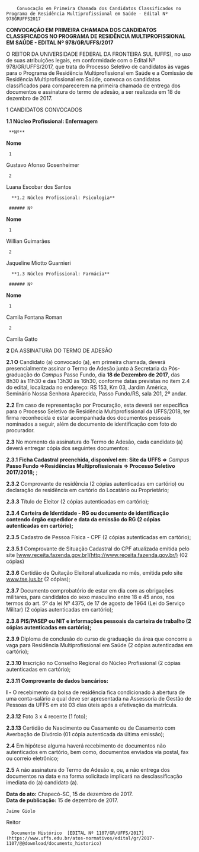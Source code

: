         Convocação em Primeira Chamada dos Candidatos Classificados no Programa de Residência Multiprofissional em Saúde - Edital Nº 978GRUFFS2017  

**CONVOCAÇÃO EM PRIMEIRA CHAMADA DOS CANDIDATOS CLASSIFICADOS NO PROGRAMA DE RESIDÊNCIA MULTIPROFISSIONAL EM SAÚDE - EDITAL Nº 978/GR/UFFS/2017**

  

 O REITOR DA UNIVERSIDADE FEDERAL DA FRONTEIRA SUL (UFFS), no uso de suas atribuições legais, em conformidade com o Edital Nº 978/GR/UFFS/2017, que trata do Processo Seletivo de candidatos às vagas para o Programa de Residência Multiprofissional em Saúde e a Comissão de Residência Multiprofissional em Saúde, convoca os candidatos classificados para comparecerem na primeira chamada de entrega dos documentos e assinatura do termo de adesão, a ser realizada em 18 de dezembro de 2017.

  

 1 CANDIDATOS CONVOCADOS

 **1.1 Núcleo Profissional: Enfermagem**

     **Nº**

   **Nome**

     1

   Gustavo Afonso Gosenheimer

     2

   Luana Escobar dos Santos

      **1.2 Núcleo Profissional: Psicologia**

     ###### Nº

   **Nome**

     1

   Willian Guimarães

     2

   Jaqueline Miotto Guarnieri

      **1.3 Núcleo Profissional: Farmácia**

     ###### Nº

   **Nome**

     1

   Camila Fontana Roman

     2

   Camila Gatto

      

  

 **2** DA ASSINATURA DO TERMO DE ADESÃO

 **2.1 O** Candidato (a) convocado (a), em primeira chamada, deverá presencialmente assinar o Termo de Adesão junto à Secretaria da Pós-graduação do *Campus* Passo Fundo, dia **18 de Dezembro de 2017**, das 8h30 às 11h30 e das 13h30 às 16h30, conforme datas previstas no item 2.4 do edital, localizada no endereço: RS 153, Km 03, Jardim América, Seminário Nossa Senhora Aparecida, Passo Fundo/RS, sala 201, 2º andar.

 **2.2** Em caso de representação por Procuração, esta deverá ser específica para o Processo Seletivo de Residência Multiprofissional da UFFS/2018, ter firma reconhecida e estar acompanhada dos documentos pessoais nominados a seguir, além de documento de identificação com foto do procurador.

 **2.3** No momento da assinatura do Termo de Adesão, cada candidato (a) deverá entregar cópia dos seguintes documentos:

 **2.3.1 Ficha Cadastral preenchida, disponível em: Site da UFFS =>** *Campus* **Passo Fundo =>Residências Multiprofissionais => Processo Seletivo 2017/2018;** ;

 **2.3.2** Comprovante de residência (2 cópias autenticadas em cartório) ou declaração de residência em cartório do Locatário ou Proprietário;

 **2.3.3** Título de Eleitor (2 cópias autenticadas em cartório);

 **2.3.4 Carteira de Identidade - RG ou documento de identificação contendo órgão expedidor e data da emissão do RG (2 cópias autenticadas em cartório);**

 **2.3.5** Cadastro de Pessoa Física - CPF (2 cópias autenticadas em cartório);

 **2.3.5.1** Comprovante de Situação Cadastral do CPF atualizada emitida pelo site [www.receita.fazenda.gov.br](http://www.receita.fazenda.gov.br/) (02 cópias)

 **2.3.6** Certidão de Quitação Eleitoral atualizada no mês, emitida pelo site www.tse.jus.br (2 cópias);

 **2.3.7** Documento comprobatório de estar em dia com as obrigações militares, para candidatos do sexo masculino entre 18 e 45 anos, nos termos do art. 5º da lei Nº 4375, de 17 de agosto de 1964 (Lei do Serviço Militar) (2 cópias autenticadas em cartório);

 **2.3.8 PIS/PASEP ou NIT e informações pessoais da carteira de trabalho (2 cópias autenticadas em cartório);**

 **2.3.9** Diploma de conclusão do curso de graduação da área que concorre a vaga para Residência Multiprofissional em Saúde (2 cópias autenticadas em cartório);

 **2.3.10** Inscrição no Conselho Regional do Núcleo Profissional (2 cópias autenticadas em cartório);

 **2.3.11 Comprovante de dados bancários:**

 **I -** O recebimento da bolsa de residência fica condicionado à abertura de uma conta-salário a qual deve ser apresentada na Assessoria de Gestão de Pessoas da UFFS em até 03 dias úteis após a efetivação da matrícula.

 **2.3.12** Foto 3 x 4 recente (1 foto);

 **2.3.13** Certidão de Nascimento ou Casamento ou de Casamento com Averbação de Divórcio (01 cópia autenticada da última emissão);

 **2.4** Em hipótese alguma haverá recebimento de documentos não autenticados em cartório, bem como, documentos enviados via postal, fax ou correio eletrônico;

 **2.5** A não assinatura do Termo de Adesão e, ou, a não entrega dos documentos na data e na forma solicitada implicará na desclassificação imediata do (a) candidato (a).

   **Data do ato:** Chapecó-SC, 15 de dezembro de 2017.   
 **Data de publicação:**  15 de dezembro de 2017. 

    Jaime Giolo   
 Reitor 

      Documento Histórico  [EDITAL Nº 1107/GR/UFFS/2017](https://www.uffs.edu.br/atos-normativos/edital/gr/2017-1107/@@download/documento_historico)     
      